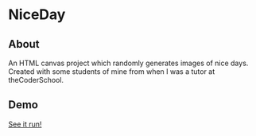 # NiceDay

## About
An HTML canvas project which randomly generates images of nice days.
Created with some students of mine from when I was a tutor at theCoderSchool.

## Demo
[See it run!](https://csnackerman.github.io/NiceDay/)
